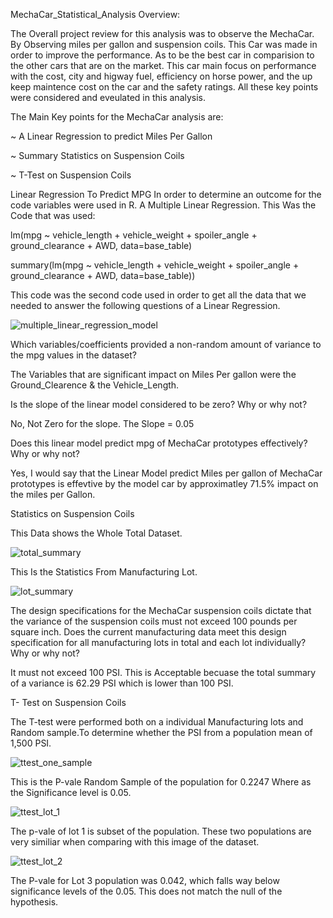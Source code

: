 MechaCar_Statistical_Analysis 
Overview: 

The Overall project review for this analysis was to observe the MechaCar. By Observing miles per gallon and suspension coils. This Car was made in order to improve the performance. As to be the best car in comparision to the other cars that are on the market. This car main focus on performance with the cost, city and higway fuel, efficiency on horse power, and the up keep maintence cost on the car and the safety ratings. All these key points were considered and eveulated in this analysis. 

The Main Key points for the MechaCar analysis are: 

~ A Linear Regression to predict Miles Per Gallon 

~ Summary Statistics on Suspension Coils

~ T-Test on Suspension Coils 

Linear Regression To Predict MPG 
In order to determine an outcome for the code variables were used in R. A Multiple Linear Regression. This Was the Code that was used: 

lm(mpg ~ vehicle_length + vehicle_weight + spoiler_angle + ground_clearance + AWD, data=base_table)

summary(lm(mpg ~ vehicle_length + vehicle_weight + spoiler_angle + ground_clearance + AWD, data=base_table))

This code was the second code used in order to get all the data that we needed to answer the following questions of a Linear Regression. 

![multiple_linear_regression_model](https://user-images.githubusercontent.com/95897182/163045468-73e1b6c1-dc68-473d-add8-b72e2a12a669.png)


Which variables/coefficients provided a non-random amount of variance to the mpg values in the dataset?

The Variables that are significant impact on Miles Per gallon were the Ground_Clearence & the Vehicle_Length. 

Is the slope of the linear model considered to be zero? Why or why not?

No, Not Zero for the slope. The Slope = 0.05

Does this linear model predict mpg of MechaCar prototypes effectively? Why or why not?

Yes, I would say that the Linear Model predict Miles per gallon of MechaCar prototypes is effevtive by the model car by approximatley 71.5% impact on the miles per Gallon. 


Statistics on Suspension Coils 


This Data shows the Whole Total Dataset. 

![total_summary](https://user-images.githubusercontent.com/95897182/163050744-c53f8c99-3e60-446d-a3c7-56821d678c44.png)


This Is the Statistics From Manufacturing Lot. 

![lot_summary](https://user-images.githubusercontent.com/95897182/163052152-e2fc4128-d7c8-4d20-ac4b-f9456bad2207.png)

The design specifications for the MechaCar suspension coils dictate that the variance of the suspension coils must not exceed 100 pounds per square inch. Does the current manufacturing data meet this design specification for all manufacturing lots in total and each lot individually? Why or why not?

It must not exceed 100 PSI. This is Acceptable becuase the total summary of a variance is 62.29 PSI which is lower than 100 PSI. 

T- Test on Suspension Coils 

The T-test were performed both on a individual Manufacturing lots and Random sample.To determine whether the PSI from a population mean of 1,500 PSI. 

![ttest_one_sample](https://user-images.githubusercontent.com/95897182/163056013-744d37db-8fa4-4386-ae93-c378f2a6cf2f.png)

This is the P-vale Random Sample of the population for 0.2247 Where as the Significance level is 0.05. 

![ttest_lot_1](https://user-images.githubusercontent.com/95897182/163055713-f8655407-4321-40b5-a270-e39a9d50fd60.png)

The p-vale of lot 1 is subset of the population. These two populations are very similiar when comparing with this image of the dataset. 

![ttest_lot_2](https://user-images.githubusercontent.com/95897182/163057154-6108c28d-77c1-4bed-b02e-400ca2473717.png)

The P-vale for Lot 3 population was 0.042, which falls way below significance levels of the 0.05. This does not match the null of the hypothesis. 















